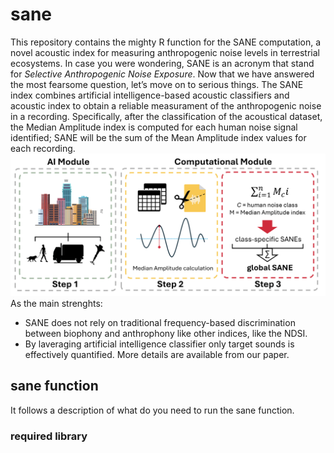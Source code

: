 # sane
This repository contains the mighty R function for the SANE computation, a novel acoustic index for measuring anthropogenic noise levels in terrestrial ecosystems.
In case you were wondering, SANE is an acronym that stand for _Selective Anthropogenic Noise Exposure_. Now that we have answered the most fearsome question, let’s move on to serious things.
The SANE index combines artificial intelligence-based acoustic classifiers and acoustic index to obtain a reliable measurament of the anthropogenic noise in a recording. Specifically, after the classification of the acoustical dataset, the Median Amplitude index is computed for each human noise signal identified; SANE will be the sum of the Mean Amplitude index values for each recording.
![alt text](https://github.com/matpagle/sane/blob/main/saneworkflow2.png)
As the main strenghts:
- SANE does not rely on traditional frequency-based discrimination between biophony and anthrophony like other indices, like the NDSI.
- By laveraging artificial intelligence classifier only target sounds is effectively quantified.
More details are available from our paper.
## sane function
It follows a description of what do you need to run the sane function.
### required library

